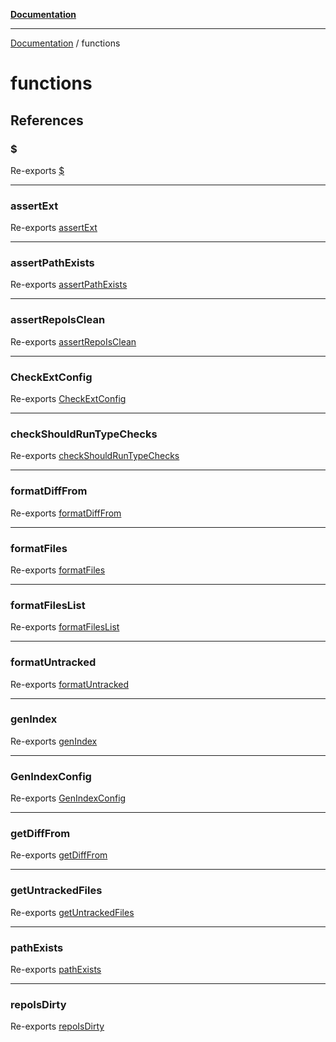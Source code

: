 [**Documentation**](README.md)

---

[Documentation](README.md) / functions

# functions

## References

### $

Re-exports [$](functions/exec-async.md#)

---

### assertExt

Re-exports [assertExt](functions/assert-ext.md#assertext)

---

### assertPathExists

Re-exports [assertPathExists](functions/assert-path-exists.md#assertpathexists)

---

### assertRepoIsClean

Re-exports [assertRepoIsClean](functions/assert-repo-is-dirty.md#assertrepoisclean)

---

### CheckExtConfig

Re-exports [CheckExtConfig](functions/assert-ext.md#checkextconfig)

---

### checkShouldRunTypeChecks

Re-exports [checkShouldRunTypeChecks](functions/should-run.md#checkshouldruntypechecks)

---

### formatDiffFrom

Re-exports [formatDiffFrom](functions/format.md#formatdifffrom)

---

### formatFiles

Re-exports [formatFiles](functions/format.md#formatfiles)

---

### formatFilesList

Re-exports [formatFilesList](functions/format.md#formatfileslist)

---

### formatUntracked

Re-exports [formatUntracked](functions/format.md#formatuntracked)

---

### genIndex

Re-exports [genIndex](functions/gen-index.md#genindex)

---

### GenIndexConfig

Re-exports [GenIndexConfig](functions/gen-index.md#genindexconfig)

---

### getDiffFrom

Re-exports [getDiffFrom](functions/diff.md#getdifffrom)

---

### getUntrackedFiles

Re-exports [getUntrackedFiles](functions/diff.md#getuntrackedfiles)

---

### pathExists

Re-exports [pathExists](functions/assert-path-exists.md#pathexists)

---

### repoIsDirty

Re-exports [repoIsDirty](functions/assert-repo-is-dirty.md#repoisdirty)
